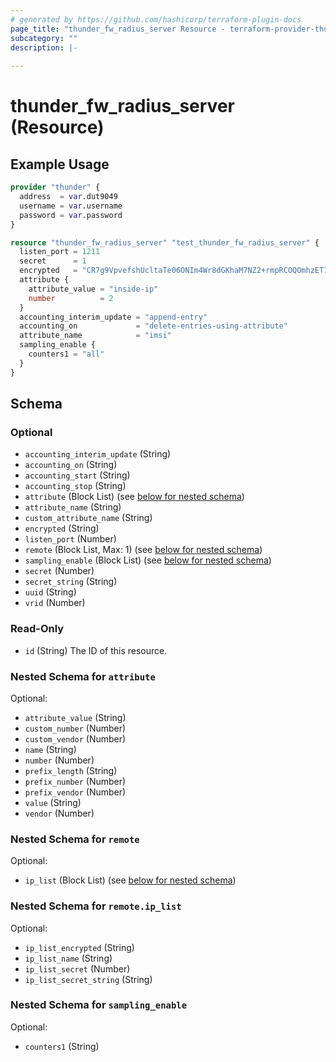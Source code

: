 ```yaml
---
# generated by https://github.com/hashicorp/terraform-plugin-docs
page_title: "thunder_fw_radius_server Resource - terraform-provider-thunder"
subcategory: ""
description: |-
  
---
```


# thunder_fw_radius_server (Resource)



## Example Usage

```terraform
provider "thunder" {
  address  = var.dut9049
  username = var.username
  password = var.password
}

resource "thunder_fw_radius_server" "test_thunder_fw_radius_server" {
  listen_port = 1211
  secret      = 1
  encrypted   = "CR7g9VpvefshUcltaTe06ONIm4Wr8dGKhaM7NZ2+rmpRCOQOmhzET7MC5CUQTNlP"
  attribute {
    attribute_value = "inside-ip"
    number          = 2
  }
  accounting_interim_update = "append-entry"
  accounting_on             = "delete-entries-using-attribute"
  attribute_name            = "imsi"
  sampling_enable {
    counters1 = "all"
  }
}
```

<!-- schema generated by tfplugindocs -->
## Schema

### Optional

- `accounting_interim_update` (String)
- `accounting_on` (String)
- `accounting_start` (String)
- `accounting_stop` (String)
- `attribute` (Block List) (see [below for nested schema](#nestedblock--attribute))
- `attribute_name` (String)
- `custom_attribute_name` (String)
- `encrypted` (String)
- `listen_port` (Number)
- `remote` (Block List, Max: 1) (see [below for nested schema](#nestedblock--remote))
- `sampling_enable` (Block List) (see [below for nested schema](#nestedblock--sampling_enable))
- `secret` (Number)
- `secret_string` (String)
- `uuid` (String)
- `vrid` (Number)

### Read-Only

- `id` (String) The ID of this resource.

<a id="nestedblock--attribute"></a>
### Nested Schema for `attribute`

Optional:

- `attribute_value` (String)
- `custom_number` (Number)
- `custom_vendor` (Number)
- `name` (String)
- `number` (Number)
- `prefix_length` (String)
- `prefix_number` (Number)
- `prefix_vendor` (Number)
- `value` (String)
- `vendor` (Number)


<a id="nestedblock--remote"></a>
### Nested Schema for `remote`

Optional:

- `ip_list` (Block List) (see [below for nested schema](#nestedblock--remote--ip_list))

<a id="nestedblock--remote--ip_list"></a>
### Nested Schema for `remote.ip_list`

Optional:

- `ip_list_encrypted` (String)
- `ip_list_name` (String)
- `ip_list_secret` (Number)
- `ip_list_secret_string` (String)



<a id="nestedblock--sampling_enable"></a>
### Nested Schema for `sampling_enable`

Optional:

- `counters1` (String)


